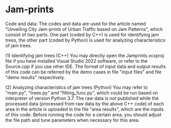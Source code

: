 # Jam-prints

Code and data:
The codes and data are used for the article named "Unveiling City Jam-prints of Urban Traffic based on Jam Patterns", which consist of two parts. One part (coded by C++) is used for identifying jam trees, the other part (coded by Python) is used for analyzing characteristics of jam trees.

(1) Identifying jam trees (C++)
You may directly open the Jamprints.vcxproj file if you have installed Visual Studio 2022 software, or refer to the Source.cpp if you use other IDE. The format of input data and output results of this code can be referred by the demo cases in file "input files" and file "demo results" respectively.

(2) Analyzing characteristics of jam trees (Python)
You may refer to "main.py", "trees.py" and "fitting_func.py", which could be run based on interpreter of version Python 3.7. The raw data is not published while the processed data (processed from raw data by the above C++ code) of each area in the article is uploaded in the file "area results", which are the inputs of this code. Before running the code for a certain area, you should adjust the file path and tune parameters when necessary for this area.
 
